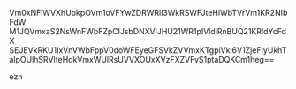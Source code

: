Vm0xNFlWVXhUbkpOVm1oVFYwZDRWRll3WkRSWFJteHlWbTVrVm1KR2NIbFdW
M1JQVmxaS2NsWnFWbFZpClJsbDNXVlJHU21WR1pIVldiRnBUQ21KRldYcFdX
SEJEVkRKU1IxVnVWbFppV0doWFEyeGFSVkZVVmxKTgpiVkl6V1ZjeFIyUkhT
alpOUlhSRVlteHdkVmxWUlRsUVVXOUxXVzFXZVFvS1ptaDQKCm1heg==

ezn